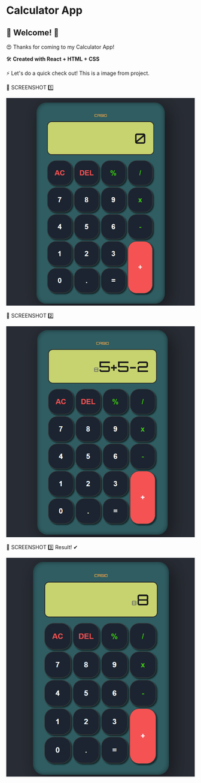 # Calculator App

## 👋 Welcome! 👋

😍 Thanks for coming to my Calculator App!

🛠 **Created with React + HTML + CSS**

⚡ Let's do a quick check out! This is a image from project.


📱 SCREENSHOT 1️⃣

![calculator](src/images/image-1.png)


📱 SCREENSHOT 2️⃣

![calculator](src/images/image-2.png)


📱 SCREENSHOT 3️⃣ Result! ✔

![calculator](src/images/image-3.png)


